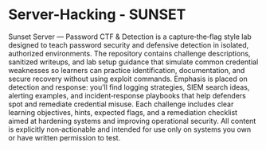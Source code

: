 # Server-Hacking - SUNSET

Sunset Server — Password CTF & Detection is a capture‑the‑flag style lab designed to teach password security and defensive detection in isolated, authorized environments. The repository contains challenge descriptions, sanitized writeups, and lab setup guidance that simulate common credential weaknesses so learners can practice identification, documentation, and secure recovery without using exploit commands. Emphasis is placed on detection and response: you’ll find logging strategies, SIEM search ideas, alerting examples, and incident‑response playbooks that help defenders spot and remediate credential misuse. Each challenge includes clear learning objectives, hints, expected flags, and a remediation checklist aimed at hardening systems and improving operational security. All content is explicitly non‑actionable and intended for use only on systems you own or have written permission to test.

